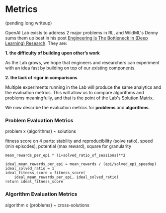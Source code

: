 # <a name="metrics"></a>Metrics

(pending long writeup)

OpenAI Lab exists to address 2 major problems in RL, and WildML's Denny sums them up best in his post [Engineering Is The Bottleneck In (Deep Learning) Research](http://blog.dennybritz.com/2017/01/17/engineering-is-the-bottleneck-in-deep-learning-research/). They are:

**1. the difficulty of building upon other’s work**

As the Lab grows, we hope that engineers and researchers can experiment with an idea fast by building on top of our existing components.

**2. the lack of rigor in comparisons**

Multiple experiments running in the Lab will produce the same analytics and the evaluation metrics. This will allow us to compare algorithms and problems meaningfully, and that is the point of the Lab's [Solution Matrix](#solution-matrix).

We now describe the evaluation metrics for **problems** and **algorithms**.

### Problem Evaluation Metrics

problem x {algorithms} ~ solutions

fitness score on 4 parts:
stability and reproducibility (solve ratio),
speed (min episodes),
potential (max reward),
square for granularity

```
mean_rewards_per_epi * (1+solved_ratio_of_sessions)**2

ideal_mean_rewards_per_epi = mean_rewards / (epi/solved_epi_speedup)
ideal_solved_ratio = 1
ideal_fitness_score = fitness_score(
    ideal_mean_rewards_per_epi, ideal_solved_ratio)
return ideal_fitness_score
```

### Algorithm Evaluation Metrics

algorithm x {problems} ~ cross-solutions
